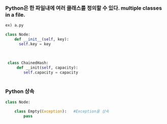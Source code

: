 
### Python은 한 파일내에 여러 클래스를 정의할 수 있다. multiple classes in a file.

```python
ex) a.py

class Node:
    def __init__(self, key):
      self.key = key
 
 
 
 class ChainedHash:
     def __init(self, capacity):
        self.capacity = capacity
    
```

### Python 상속
```python
class Node:

    class Empty(Exception):   #Exception을 상속
        pass
```
